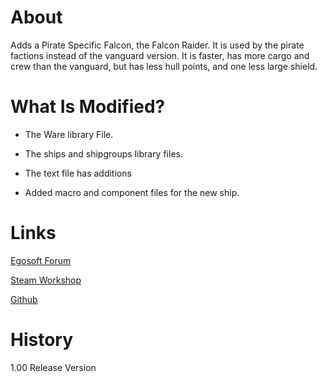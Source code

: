 # About

Adds a Pirate Specific Falcon, the Falcon Raider. It is used by the pirate factions instead of the vanguard version. It is faster, has more cargo and crew than the vanguard, but has less hull points, and one less large shield.

# What Is Modified?

* The Ware library File.

* The ships and shipgroups library files.

* The text file has additions

* Added macro and component files for the new ship.

# Links

[Egosoft Forum]()

[Steam Workshop]()

[Github](https://github.com/rovermicrover/x4-piratefalconraider)

# History

1.00 Release Version